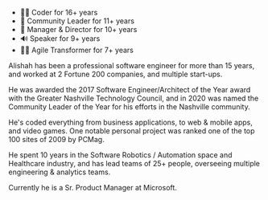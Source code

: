 + 👨‍💻 Coder for 16+ years
+ 📣 Community Leader for 11+ years
+ 👔 Manager & Director for 10+ years
+ 🔊 Speaker for 9+ years
+ 🧙‍♂️ Agile Transformer for 7+ years

Alishah has been a professional software engineer for more than 15 years, and worked at 2 Fortune 200 companies, and multiple start-ups.

He was awarded the 2017 Software Engineer/Architect of the Year award with the Greater Nashville Technology Council, and in 2020 was named the Community Leader of the Year for his efforts in the Nashville community.

He's coded everything from business applications, to web & mobile apps, and video games. One notable personal project was ranked one of the top 100 sites of 2009 by PCMag.

He spent 10 years in the Software Robotics / Automation space and Healthcare industry, and has lead teams of 25+ people, overseeing multiple engineering & analytics teams.

Currently he is a Sr. Product Manager at Microsoft.
